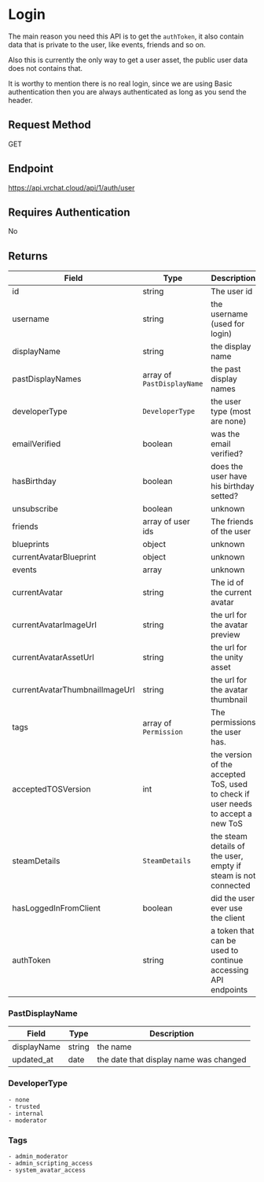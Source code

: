 # Login

The main reason you need this API is to get the `authToken`, it also contain data that is private to the user, like events, friends and so on.

Also this is currently the only way to get a user asset, the public user data does not contains that.


It is worthy to mention there is no real login, since we are using Basic authentication then you are always authenticated as long as you send the header.

## Request Method 
GET

## Endpoint
https://api.vrchat.cloud/api/1/auth/user

## Requires Authentication
No

## Returns

Field | Type | Description
------|------|------------
id | string | The user id
username | string | the username (used for login)
displayName | string | the display name
pastDisplayNames | array of `PastDisplayName` | the past display names
developerType | `DeveloperType` | the user type (most are none)
emailVerified | boolean | was the email verified?
hasBirthday | boolean | does the user have his birthday setted?
unsubscribe | boolean | unknown
friends | array of user ids | The friends of the user
blueprints | object | unknown
currentAvatarBlueprint | object | unknown
events | array | unknown
currentAvatar | string | The id of the current avatar
currentAvatarImageUrl | string | the url for the avatar preview
currentAvatarAssetUrl | string | the url for the unity asset
currentAvatarThumbnailImageUrl | string | the url for the avatar thumbnail
tags | array of `Permission` | The permissions the user has. 
acceptedTOSVersion | int | the version of the accepted ToS, used to check if user needs to accept a new ToS
steamDetails | `SteamDetails` | the steam details of the user, empty if steam is not connected
hasLoggedInFromClient | boolean | did the user ever use the client 
authToken | string | a token that can be used to continue accessing API endpoints


### PastDisplayName
Field | Type | Description
------|------|------------
displayName | string | the name
updated_at | date | the date that display name was changed

### DeveloperType

    - none
    - trusted
    - internal
    - moderator 
    
### Tags

    - admin_moderator
    - admin_scripting_access
    - system_avatar_access
